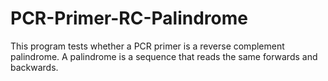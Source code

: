 # PCR-Primer-RC-Palindrome

This program tests whether a PCR primer is a reverse complement palindrome.
A palindrome is a sequence that reads the same forwards and backwards.
